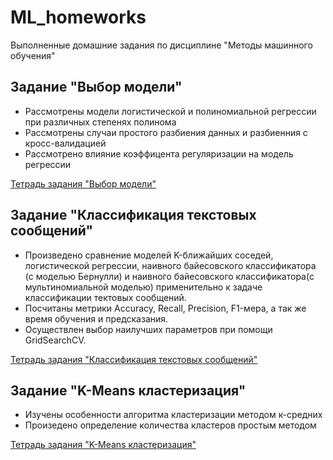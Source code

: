 # ML_homeworks
Выполненные домашние задания по дисциплине "Методы машинного обучения"

## Задание "Выбор модели"

+ Рассмотрены модели логистической и полиномиальной регрессии при различных степенях полинома
+ Рассмотрены случаи простого разбиения данных и разбиенния с кросс-валидацией
+ Рассмотрено влияние коэффицента регуляризации на модель регрессии

[Тетрадь задания "Выбор модели"](HW_Model_Selection/HW_Model_Selection.ipynb)

## Задание "Классификация текстовых сообщений"

+ Произведено сравнение моделей K-ближайших соседей, логистической регрессии, наивного байесовского классификатора (с моделью Бернулли) и наивного байесовского классификатора(с мультиномиальной моделью) применительно к задаче классификации тектовых сообщений.
+ Посчитаны метрики Accuracy, Recall, Precision, F1-мера, а так же время обучения и предсказания.
+ Осуществлен выбор наилучших параметров при помощи GridSearchCV.

[Тетрадь задания "Классификация текстовых сообщений"](HW_Text_Classification/HW_Text_Classification.ipynb)

## Задание "K-Means кластеризация"

+ Изучены особенности алгоритма кластеризации методом к-средних
+ Произедено определение количества кластеров простым методом

[Тетрадь задания "K-Means кластеризация"](HW_K-Means_Clustering/HW_K-Means_Clustering.ipynb)


